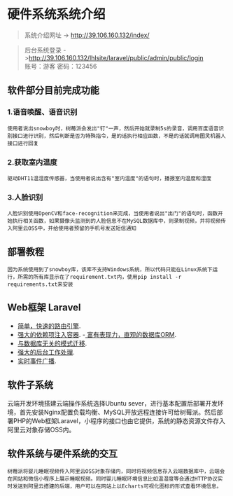 

# 硬件系统系统介绍

> 系统介绍网址 -> <http://39.106.160.132/index/>  

> 后台系统登录 -><http://39.106.160.132/lhlsite/laravel/public/admin/public/login>  
> 账号：游客  密码：123456    


## 软件部分目前完成功能

### 1.语音唤醒、语音识别
    使用者说出snowboy时，树莓派会发出"钉"一声，然后开始就录制5s的录音，调用百度语音识别接口进行识别，然后判断是否为特殊指令，是的话执行相应函数，不是的话就调用图灵机器人接口进行回复


### 2.获取室内温度

    驱动DHT11温湿度传感器，当使用者说出含有"室内温度"的语句时，播报室内温度和湿度

### 3.人脸识别

    人脸识别使用OpenCV和face-recognition来完成，当使用者说出"出门"的语句时，函数开始执行相关函数，如果摄像头监测到的人脸信息不在MySQL数据库中，则录制视频，并将视频传入阿里云OSS中，并给使用者预留的手机号发送短信通知

## 部署教程
    因为系统使用到了snowboy库，该库不支持Windows系统，所以代码只能在Linux系统下运行，所需的所有库显示在了requirement.txt内，使用pip install -r requirements.txt来安装


## Web框架 Laravel

- [简单，快速的路由引擎]().
- [强大的依赖项注入容器]().
-[ 富有表现力，直观的数据库ORM]().
- [与数据库无关的模式迁移]().
- [强大的后台工作处理]().
- [实时事件广播]().

## 软件子系统 
云端开发环境搭建云端操作系统选择Ubuntu sever，进行基本配置后部署开发环境，首先安装Nginx配置负载均衡、MySQL开放远程连接许可给树莓派。然后部署PHP的Web框架Laravel，小程序的接口也由它提供，系统的静态资源文件存入阿里云对象存储OSS内。

## 软件系统与硬件系统的交互
    树莓派将婴儿睡眠视频传入阿里云OSS对象存储内，同时将视频信息存入云端数据库中，云端会在网站和微信小程序上展示睡眠视频。同时婴儿睡眠环境信息比如温湿度等会通过HTTP协议实时发送到阿里云搭建的后端，用户可以在网站上以Echarts可视化图标的形式查看环境信息。








